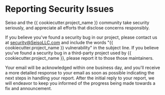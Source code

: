 # Reporting Security Issues

Seiso and the {{ cookiecutter.project_name }} community take security
seriously, and appreciate all efforts that disclose concerns responsibly.

If you believe you've found a security bug in our project, please contact us at
[security@SeisoLLC.com](mailto:security@SeisoLLC.com) and include the words
"{{ cookiecutter.project_name }} vulnerability" in the subject line. If you
believe you've found a security bug in a third-party project used by
{{ cookiecutter.project_name }}, please report it to those those maintainers.

Your email will be acknowledged within one business day, and you'll receive a
more detailed response to your email as soon as possible indicating the next
steps in handling your report. After the initial reply to your report, we will
endeavor to keep you informed of the progress being made towards a fix and
announcement.
